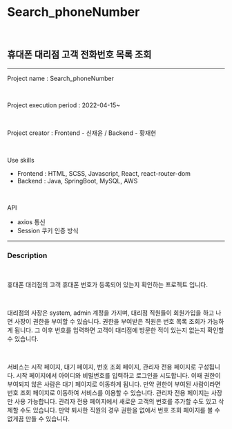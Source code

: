 # Search_phoneNumber

<br>



## 휴대폰 대리점 고객 전화번호 목록 조회

<hr>

Project name : Search_phoneNumber

<br>

Project execution period : 2022-04-15~

<br>

Project creator : Frontend - 신재윤 / Backend - 황재현

<br>

Use skills

- Frontend : HTML, SCSS, Javascript, React, react-router-dom
- Backend : Java, SpringBoot, MySQL, AWS

<br>

API
- axios 통신
- Session 쿠키 인증 방식

<hr>

### Description

<br>

휴대폰 대리점의 고객 휴대폰 번호가 등록되어 있는지 확인하는 프로젝트 입니다.

<br>

대리점의 사장은 system, admin 계정을 가지며, 대리점 직원들이 회원가입을 하고 나면 사장이 권한을 부여할 수 있습니다. 권한을 부여받은 직원은 번호 목록 조회가 가능하게 됩니다. 그 이후 번호를 입력하면 고객이 대리점에 방문한 적이 있는지 없는지 확인할 수 있습니다.

<br>

서비스는 시작 페이지, 대기 페이지, 번호 조회 페이지, 관리자 전용 페이지로 구성됩니다. 시작 페이지에서 아이디와 비밀번호를 입력하고 로그인을 시도합니다. 이때 권한이 부여되지 않은 사람은 대기 페이지로 이동하게 됩니다. 만약 권한이 부여된 사람이라면 번호 조회 페이지로 이동하여 서비스를 이용할 수 있습니다. 관리자 전용 페이지는 사장만 사용 가능합니다. 관리자 전용 페이지에서 새로운 고객의 번호를 추가할 수도 있고 삭제할 수도 있습니다. 만약 퇴사한 직원의 경우 권한을 없애서 번호 조회 페이지를 볼 수 없게끔 만들 수 있습니다.
